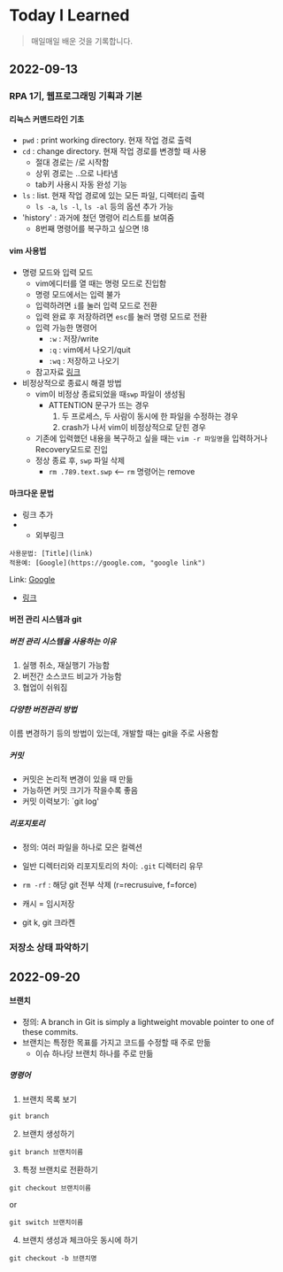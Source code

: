 # Today I Learned
> 매일매일 배운 것을 기록합니다.

## 2022-09-13
### RPA 1기, 웹프로그래밍 기획과 기본
#### 리눅스 커맨드라인 기초
- `pwd` : print working directory. 현재 작업 경로 출력
- `cd` : change directory. 현재 작업 경로를 변경할 때 사용
  - 절대 경로는 /로 시작함
  - 상위 경로는 ..으로 나타냄
  - tab키 사용시 자동 완성 기능
- `ls` : list. 현재 작업 경로에 있는 모든 파일, 디렉터리 출력
  - `ls -a`, `ls -l`, `ls -al` 등의 옵션 추가 가능
- 'history' : 과거에 쳤던 명령어 리스트를 보여줌
  - 8번째 명령어를 복구하고 싶으면 !8
  
#### vim 사용법
- 명령 모드와 입력 모드
  - vim에디터를 열 때는 명령 모드로 진입함
  - 명령 모드에서는 입력 불가
  - 입력하려면 `i`를 눌러 입력 모드로 전환
  - 입력 완료 후 저장하려면 `esc`를 눌러 명령 모드로 전환
  - 입력 가능한 명령어
    - `:w` : 저장/write
    - `:q` : vim에서 나오기/quit
    - `:wq` : 저장하고 나오기
  - 참고자료 [링크](https://velog.io/@717lumos/Vim-Vim-editor-%EC%82%AC%EC%9A%A9%EB%B2%95)
- 비정상적으로 종료시 해결 방법
  - vim이 비정상 종료되었을 때`swp` 파일이 생성됨
    - ATTENTION 문구가 뜨는 경우
      1. 두 프로세스, 두 사람이 동시에 한 파일을 수정하는 경우
      2. crash가 나서 vim이 비정상적으로 닫힌 경우
  - 기존에 입력했던 내용을 복구하고 싶을 때는 `vim -r 파일명`을 입력하거나 Recovery모드로 진입
  - 정상 종료 후, `swp` 파일 삭제
    - `rm .789.text.swp` <-- `rm` 명령어는 remove

#### 마크다운 문법
- 링크 추가
- * 외부링크
```
사용문법: [Title](link)
적용예: [Google](https://google.com, "google link")
```
Link: [Google](https://google.com, "google link")
- [링크](https://gist.github.com/ihoneymon/652be052a0727ad59601)


#### 버전 관리 시스템과 git

##### 버전 관리 시스템을 사용하는 이유
1. 실행 취소, 재실행기 가능함
2. 버전간 소스코드 비교가 가능함
3. 협업이 쉬워짐

##### 다양한 버전관리 방법
이름 변경하기 등의 방법이 있는데, 개발할 때는 git을 주로 사용함

##### 커밋
- 커밋은 논리적 변경이 있을 때 만듦
- 가능하면 커밋 크기가 작을수록 좋음
- 커밋 이력보기: `git log'

##### 리포지토리
- 정의: 여러 파일을 하나로 모은 컬렉션
- 일반 디렉터리와 리포지토리의 차이: `.git` 디렉터리 유무

- `rm -rf` : 해당 git 전부 삭제 (r=recrusuive, f=force)
- 캐시 = 임시저장
- git k, git 크라켄

### 저장소 상태 파악하기



## 2022-09-20

#### 브랜치
- 정의: A branch in Git is simply a lightweight movable pointer to one of these commits.
- 브랜치는 특정한 목표를 가지고 코드를 수정할 때 주로 만듦
  - 이슈 하나당 브랜치 하나를 주로 만듦

##### 명령어
1. 브랜치 목록 보기
```
git branch
```

2. 브랜치 생성하기
```
git branch 브랜치이름
```

3. 특정 브랜치로 전환하기
```
git checkout 브랜치이름
```
or
```
git switch 브랜치이름
```
4. 브랜치 생성과 체크아웃 동시에 하기
```
git checkout -b 브랜치명
```
